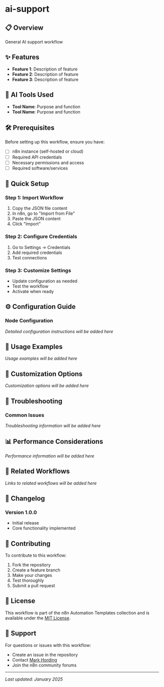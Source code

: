 # ai-support

## 📋 Overview

General AI support workflow

## ✨ Features

- **Feature 1**: Description of feature
- **Feature 2**: Description of feature
- **Feature 3**: Description of feature

## 🤖 AI Tools Used

- **Tool Name**: Purpose and function
- **Tool Name**: Purpose and function

## 🛠️ Prerequisites

Before setting up this workflow, ensure you have:

- [ ] n8n instance (self-hosted or cloud)
- [ ] Required API credentials
- [ ] Necessary permissions and access
- [ ] Required software/services

## 🚀 Quick Setup

### Step 1: Import Workflow
1. Copy the JSON file content
2. In n8n, go to "Import from File"
3. Paste the JSON content
4. Click "Import"

### Step 2: Configure Credentials
1. Go to Settings → Credentials
2. Add required credentials
3. Test connections

### Step 3: Customize Settings
- Update configuration as needed
- Test the workflow
- Activate when ready

## ⚙️ Configuration Guide

### Node Configuration

*Detailed configuration instructions will be added here*

## 📖 Usage Examples

*Usage examples will be added here*

## 🔧 Customization Options

*Customization options will be added here*

## 🐛 Troubleshooting

### Common Issues

*Troubleshooting information will be added here*

## 📊 Performance Considerations

*Performance information will be added here*

## 🔗 Related Workflows

*Links to related workflows will be added here*

## 📝 Changelog

### Version 1.0.0
- Initial release
- Core functionality implemented

## 🤝 Contributing

To contribute to this workflow:
1. Fork the repository
2. Create a feature branch
3. Make your changes
4. Test thoroughly
5. Submit a pull request

## 📄 License

This workflow is part of the n8n Automation Templates collection and is available under the [MIT License](../../../LICENSE).

## 📧 Support

For questions or issues with this workflow:
- Create an issue in the repository
- Contact [Mark Hording](mailto:markhording@gmail.com)
- Join the n8n community forums

---

*Last updated: January 2025*
